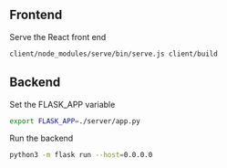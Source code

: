 ## Frontend

Serve the React front end

```sh
client/node_modules/serve/bin/serve.js client/build
```

## Backend

Set the FLASK_APP variable

```sh
export FLASK_APP=./server/app.py
```

Run the backend
```sh
python3 -m flask run --host=0.0.0.0
```
